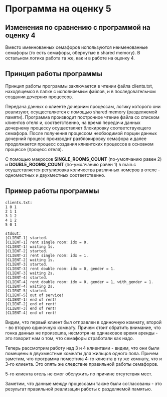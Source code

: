 # Программа на оценку 5

## Изменения по сравнению с программой на оценку 4
Вместо именнованных семафоров используются неименованные семафоры (то есть семафоры, обернутые в shared memory).
В остальном логика работа та же, как и в работе на оценку 4.

## Принцип работы программы
Принцип работы программы заключается в чтении файла clients.txt, находящемся в папке с исполняемым файлов, 
и в последовательном создании дочерних процессов.

Передача данных о клиенте дочерним процессам, логику которого они реализуют, осуществляется с помощью shared memory (разделяемой памяти).
Программа производит построчное чтение файла со списком клиентов отеля и, соответственно, на время передачи данных
дочернему процессу осуществляет блокировку соответствующего семафора. После получения процессом необходимой порции данных 
дочерний процесс производит разблокировку семафора и далее продолжается процесс создания клиентских процессов в основном процессе (процесс отеля).

С помощью макросов **SINGLE_ROOMS_COUNT** (по-умолчанию равен 2) и **DOUBLE_ROOMS_COUNT** (по-умолчанию равен 1) в main.c осуществляется регулировка количества различных номеров в отеле - одноместных и двухместных соответственно.

## Пример работы программы
```
clients.txt:
1 0 1
2 1 1
3 1 2
4 1 2
5 0 1

stdout:
[CLIENT-1] started.
[CLIENT-1] rent single room: idx = 0.
[CLIENT-1] waiting 1s.
[CLIENT-2] started.
[CLIENT-2] rent single room: idx = 1.
[CLIENT-2] waiting 1s.
[CLIENT-3] started.
[CLIENT-3] rent double room: idx = 0, gender = 1.
[CLIENT-3] waiting 2s.
[CLIENT-4] started.
[CLIENT-4] rent double room: idx = 0, gender = 1, with_gender = 1.
[CLIENT-4] waiting 2s.
[CLIENT-5] started.
[CLIENT-5] out of service!
[CLIENT-1] end of rent!
[CLIENT-2] end of rent!
[CLIENT-3] end of rent!
[CLIENT-4] end of rent!
```

Видим, что первый клиент был отправлен в одиночную комнату, второй - во вторую одиночную комнату.
Причем стоит обратить внимание, что гонка данных не произошла, несмотря на одинаковое время аренды - это говорит нам о том, что семафоры отработали как надо.

Теперь рассмотрим работу над 3 и 4 клиентами - видим, что они были помещены в двухместные комнаты для жильцов одного пола.
Причем заметим, что программа поместила 4-го клиента в ту же комнату, что и 3-го клиента. Это опять же следствие правильной работы семафоров.

5-го клиента отель не смог обслужить по причине отсутствия мест. 

Заметим, что данные между процессами также были согласованы - это результат правильной реализации работы с разделяемой памятью.